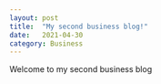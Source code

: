 ```yaml
---
layout: post
title:  "My second business blog!"
date:   2021-04-30
category: Business
---
```

Welcome to my second business blog